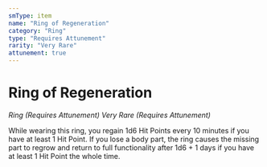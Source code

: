 ```yaml
---
smType: item
name: "Ring of Regeneration"
category: "Ring"
type: "Requires Attunement"
rarity: "Very Rare"
attunement: true
---
```


# Ring of Regeneration
*Ring (Requires Attunement) Very Rare (Requires Attunement)*

While wearing this ring, you regain 1d6 Hit Points every 10 minutes if you have at least 1 Hit Point. If you lose a body part, the ring causes the missing part to regrow and return to full functionality after 1d6 + 1 days if you have at least 1 Hit Point the whole time.

